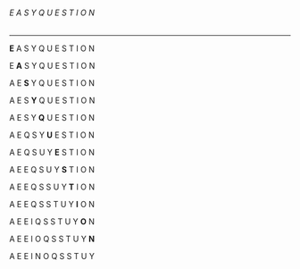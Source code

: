 ###### E A S Y Q U E S T I O N
------------------------------
**E** A S Y Q U E S T I O N

E **A** S Y Q U E S T I O N

A E **S** Y Q U E S T I O N

A E S **Y** Q U E S T I O N

A E S Y **Q** U E S T I O N

A E Q S Y **U** E S T I O N

A E Q S U Y **E** S T I O N

A E E Q S U Y **S** T I O N

A E E Q S S U Y **T** I O N

A E E Q S S T U Y **I** O N

A E E I Q S S T U Y **O** N

A E E I O Q S S T U Y **N**

A E E I N O Q S S T U Y
